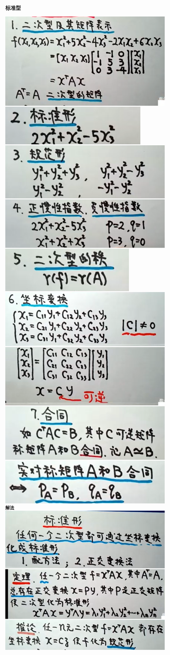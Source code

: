 ### 标准型
![](../picture/二次型极其矩阵表示.png)
![](../picture/标准型.png)
![](../picture/规范型.png)
![](../picture/惯性指数.png)
![](../picture/二次型的秩.png)
![](../picture/坐标变换.png)
![](../picture/坐标变换2.png)
![](../picture/合同.png)
![](../picture/合同推论.png)
**解法**  
![](../picture/标准型解法.png)
![](../picture/标准型定理.png)
![](../picture/规范型推论.png)